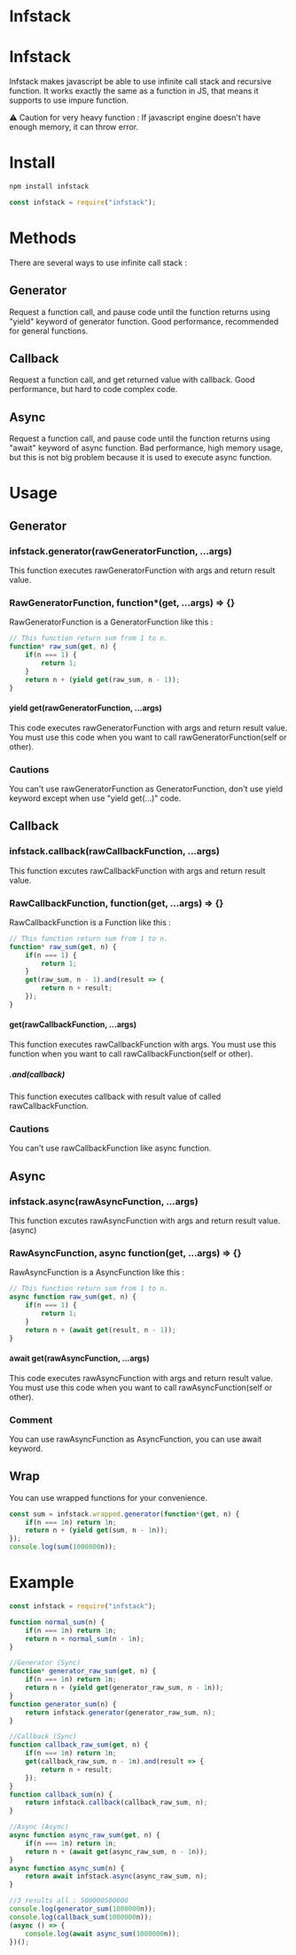 Infstack
=================

# Infstack
Infstack makes javascript be able to use infinite call stack and recursive function.
It works exactly the same as a function in JS,
that means it supports to use impure function.   
   
⚠️ Caution for very heavy function : If javascript engine doesn't have enough memory, it can throw error.

# Install
```bash
npm install infstack
```
```js
const infstack = require("infstack");
```


# Methods
There are several ways to use infinite call stack :
## Generator
Request a function call, and pause code until the function returns using "yield" keyword of generator function.
Good performance, recommended for general functions.
## Callback
Request a function call, and get returned value with callback. Good performance, but hard to code complex code.
## Async
Request a function call, and pause code until the function returns using "await" keyword of async function.
Bad performance, high memory usage, but this is not big problem because it is used to execute async function.


# Usage

## Generator
### infstack.generator(rawGeneratorFunction, ...args)
This function executes rawGeneratorFunction with args and return result value.
### RawGeneratorFunction, function*(get, ...args) => {}
RawGeneratorFunction is a GeneratorFunction like this :
```js
// This function return sum from 1 to n.
function* raw_sum(get, n) {
    if(n === 1) {
        return 1;
    }
    return n + (yield get(raw_sum, n - 1));
}
```
#### yield get(rawGeneratorFunction, ...args)
This code executes rawGeneratorFunction with args and return result value.
You must use this code when you want to call rawGeneratorFunction(self or other).
### Cautions
You can't use rawGeneratorFunction as GeneratorFunction, don't use yield keyword except when use "yield get(...)" code.

## Callback
### infstack.callback(rawCallbackFunction, ...args)
This function excutes rawCallbackFunction with args and return result value.
### RawCallbackFunction, function(get, ...args) => {}
RawCallbackFunction is a Function like this :
```js
// This function return sum from 1 to n.
function* raw_sum(get, n) {
    if(n === 1) {
        return 1;
    }
    get(raw_sum, n - 1).and(result => {
        return n + result;
    });
}
```
#### get(rawCallbackFunction, ...args)
This function executes rawCallbackFunction with args.
You must use this function when you want to call rawCallbackFunction(self or other).
##### .and(callback)
This function executes callback with result value of called rawCallbackFunction.
### Cautions
You can't use rawCallbackFunction like async function.

## Async
### infstack.async(rawAsyncFunction, ...args)
This function excutes rawAsyncFunction with args and return result value. (async)
### RawAsyncFunction, async function(get, ...args) => {}
RawAsyncFunction is a AsyncFunction like this :
```js
// This function return sum from 1 to n.
async function raw_sum(get, n) {
    if(n === 1) {
        return 1;
    }
    return n + (await get(result, n - 1));
}
```
#### await get(rawAsyncFunction, ...args)
This code executes rawAsyncFunction with args and return result value.
You must use this code when you want to call rawAsyncFunction(self or other).
### Comment
You can use rawAsyncFunction as AsyncFunction, you can use await keyword.

## Wrap
You can use wrapped functions for your convenience.
```js
const sum = infstack.wrapped.generator(function*(get, n) {
    if(n === 1n) return 1n;
    return n + (yield get(sum, n - 1n));
});
console.log(sum(1000000n));
```

# Example
```js
const infstack = require("infstack");

function normal_sum(n) {
    if(n === 1n) return 1n;
    return n + normal_sum(n - 1n);
}

//Generator (Sync)
function* generator_raw_sum(get, n) {
    if(n === 1n) return 1n;
    return n + (yield get(generator_raw_sum, n - 1n));
}
function generator_sum(n) {
    return infstack.generator(generator_raw_sum, n);
}

//Callback (Sync)
function callback_raw_sum(get, n) {
    if(n === 1n) return 1n;
    get(callback_raw_sum, n - 1n).and(result => {
        return n + result;
    });
}
function callback_sum(n) {
    return infstack.callback(callback_raw_sum, n);
}

//Async (Async)
async function async_raw_sum(get, n) {
    if(n === 1n) return 1n;
    return n + (await get(async_raw_sum, n - 1n));
}
async function async_sum(n) {
    return await infstack.async(async_raw_sum, n);
}

//3 results all : 500000500000
console.log(generator_sum(1000000n));
console.log(callback_sum(1000000n));
(async () => {
    console.log(await async_sum(1000000n));
})();
```

